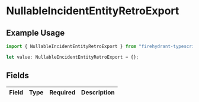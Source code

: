 # NullableIncidentEntityRetroExport

## Example Usage

```typescript
import { NullableIncidentEntityRetroExport } from "firehydrant-typescript-sdk/models/components";

let value: NullableIncidentEntityRetroExport = {};
```

## Fields

| Field       | Type        | Required    | Description |
| ----------- | ----------- | ----------- | ----------- |